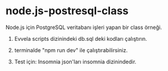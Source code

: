 # node.js-postresql-class
Node.js için PostgreSQL veritabanı işleri yapan bir class örneği.

1. Evvela scripts dizinindeki db.sql deki kodları çalıştırın.

2. terminalde "npm run dev" ile çalıştırabilirsiniz.

3. Test için: Insomnia json'ları insomnia dizinindedir.